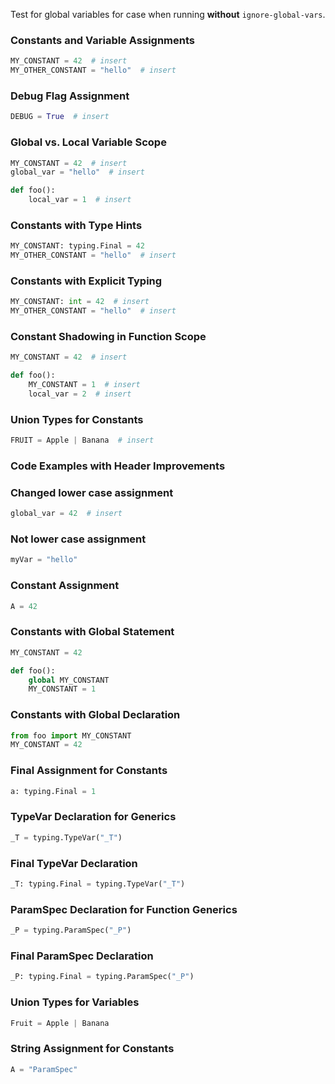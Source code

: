 Test for global variables for case when running **without** `ignore-global-vars`.

### Constants and Variable Assignments
```python
MY_CONSTANT = 42  # insert
MY_OTHER_CONSTANT = "hello"  # insert
```

### Debug Flag Assignment
```python
DEBUG = True  # insert
```

### Global vs. Local Variable Scope
```python
MY_CONSTANT = 42  # insert
global_var = "hello"  # insert

def foo():
    local_var = 1  # insert
```

### Constants with Type Hints
```python
MY_CONSTANT: typing.Final = 42
MY_OTHER_CONSTANT = "hello"  # insert
```

### Constants with Explicit Typing
```python
MY_CONSTANT: int = 42  # insert
MY_OTHER_CONSTANT = "hello"  # insert
```

### Constant Shadowing in Function Scope
```python
MY_CONSTANT = 42  # insert

def foo():
    MY_CONSTANT = 1  # insert
    local_var = 2  # insert
```

### Union Types for Constants
```python
FRUIT = Apple | Banana  # insert
```

### Code Examples with Header Improvements

### Changed lower case assignment
```python
global_var = 42  # insert
```

### Not lower case assignment
```python
myVar = "hello"
```

### Constant Assignment
```python
A = 42
```

### Constants with Global Statement

```python
MY_CONSTANT = 42

def foo():
    global MY_CONSTANT
    MY_CONSTANT = 1
```

### Constants with Global Declaration
```python
from foo import MY_CONSTANT
MY_CONSTANT = 42
```

### Final Assignment for Constants
```python
a: typing.Final = 1
```

### TypeVar Declaration for Generics
```python
_T = typing.TypeVar("_T")
```

### Final TypeVar Declaration
```python
_T: typing.Final = typing.TypeVar("_T")
```

### ParamSpec Declaration for Function Generics
```python
_P = typing.ParamSpec("_P")
```

### Final ParamSpec Declaration
```python
_P: typing.Final = typing.ParamSpec("_P")
```

### Union Types for Variables
```python
Fruit = Apple | Banana
```

### String Assignment for Constants
```python
A = "ParamSpec"
```
